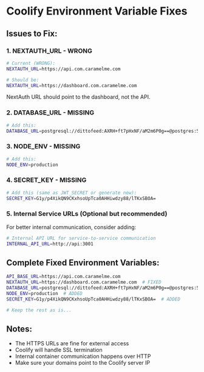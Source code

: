 # Coolify Environment Variable Fixes

## Issues to Fix:

### 1. **NEXTAUTH_URL** - WRONG
```bash
# Current (WRONG):
NEXTAUTH_URL=https://api.com.caramelme.com

# Should be:
NEXTAUTH_URL=https://dashboard.com.caramelme.com
```
NextAuth URL should point to the dashboard, not the API.

### 2. **DATABASE_URL** - MISSING
```bash
# Add this:
DATABASE_URL=postgresql://dittofeed:AXRH+ft7pHxNF/aM2m6P0g==@postgres:5432/dittofeed
```

### 3. **NODE_ENV** - MISSING
```bash
# Add this:
NODE_ENV=production
```

### 4. **SECRET_KEY** - MISSING
```bash
# Add this (same as JWT_SECRET or generate new):
SECRET_KEY=G1y/p4XikQN9CKxhsoUpTca0AHHiwdzy88/lTKxSBOA=
```

### 5. **Internal Service URLs** (Optional but recommended)
For better internal communication, consider adding:
```bash
# Internal API URL for service-to-service communication
INTERNAL_API_URL=http://api:3001
```

## Complete Fixed Environment Variables:

```bash
API_BASE_URL=https://api.com.caramelme.com
NEXTAUTH_URL=https://dashboard.com.caramelme.com  # FIXED
DATABASE_URL=postgresql://dittofeed:AXRH+ft7pHxNF/aM2m6P0g==@postgres:5432/dittofeed  # ADDED
NODE_ENV=production  # ADDED
SECRET_KEY=G1y/p4XikQN9CKxhsoUpTca0AHHiwdzy88/lTKxSBOA=  # ADDED

# Keep the rest as is...
```

## Notes:
- The HTTPS URLs are fine for external access
- Coolify will handle SSL termination
- Internal container communication happens over HTTP
- Make sure your domains point to the Coolify server IP